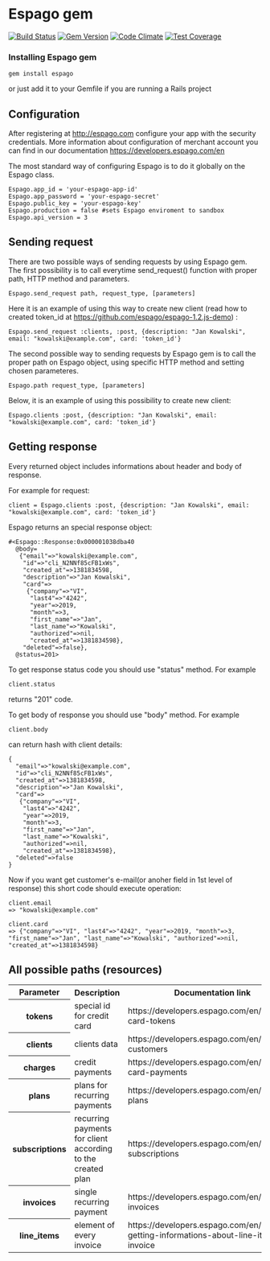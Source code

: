 Espago gem
======

[![Build Status](https://travis-ci.org/espago/espago.png?branch=master)](https://travis-ci.org/espago/espago)
[![Gem Version](https://badge.fury.io/rb/espago.svg)](http://badge.fury.io/rb/espago)
[![Code Climate](https://codeclimate.com/github/espago/espago/badges/gpa.svg)](https://codeclimate.com/github/espago/espago)
[![Test Coverage](https://codeclimate.com/github/espago/espago/badges/coverage.svg)](https://codeclimate.com/github/espago/espago)

### Installing Espago gem

    gem install espago

or just add it to your Gemfile if you are running a Rails project

## Configuration

After registering at <http://espago.com> configure your app with the security credentials. More information about configuration of merchant account you can find in our documentation <https://developers.espago.com/en>

The most standard way of configuring Espago is to do it globally on the Espago class.

    Espago.app_id = 'your-espago-app-id'
    Espago.app_password = 'your-espago-secret'
    Espago.public_key = 'your-espago-key'
    Espago.production = false #sets Espago enviroment to sandbox
    Espago.api_version = 3

## Sending request

There are two possible ways of sending requests by using Espago gem.
The first possibility is to call everytime send_request() function with proper path, HTTP method and parameters.

    Espago.send_request path, request_type, [parameters]

Here it is an example of using this way to create new client (read how to created token_id at https://github.com/espago/espago-1.2.js-demo) :

    Espago.send_request :clients, :post, {description: "Jan Kowalski", email: "kowalski@example.com", card: 'token_id'}

The second possible way to sending requests by Espago gem is to call the proper path on Espago object, using specific HTTP method and setting chosen parameteres.

    Espago.path request_type, [parameters]

Below, it is an example of using this possibility to create new client:

    Espago.clients :post, {description: "Jan Kowalski", email: "kowalski@example.com", card: 'token_id'}

## Getting response

Every returned object includes informations about header and body of response.

For example for request:

    client = Espago.clients :post, {description: "Jan Kowalski", email: "kowalski@example.com", card: 'token_id'}

Espago returns an special response object:

    #<Espago::Response:0x000001038dba40
      @body=
       {"email"=>"kowalski@example.com",
        "id"=>"cli_N2NNf85cFB1xWs",
        "created_at"=>1381834598,
        "description"=>"Jan Kowalski",
        "card"=>
         {"company"=>"VI",
          "last4"=>"4242",
          "year"=>2019,
          "month"=>3,
          "first_name"=>"Jan",
          "last_name"=>"Kowalski",
          "authorized"=>nil,
          "created_at"=>1381834598},
        "deleted"=>false},
      @status=201>

To get response status code you should use "status" method.
For example

    client.status

returns "201" code.

To get body of response you should use "body" method.
For example

    client.body

can return hash with client details:

    {
      "email"=>"kowalski@example.com",
      "id"=>"cli_N2NNf85cFB1xWs",
      "created_at"=>1381834598,
      "description"=>"Jan Kowalski",
      "card"=>
       {"company"=>"VI",
        "last4"=>"4242",
        "year"=>2019,
        "month"=>3,
        "first_name"=>"Jan",
        "last_name"=>"Kowalski",
        "authorized"=>nil,
        "created_at"=>1381834598},
      "deleted"=>false
    }

Now if you want get customer's e-mail(or anoher field in 1st level of response) this short code should execute operation:

    client.email
    => "kowalski@example.com"

    client.card
    => {"company"=>"VI", "last4"=>"4242", "year"=>2019, "month"=>3, "first_name"=>"Jan", "last_name"=>"Kowalski", "authorized"=>nil, "created_at"=>1381834598}

## All possible paths (resources)

<table align="center">
<tr>
  <th>Parameter</th><th>Description</th><th>Documentation link</th>
</tr>
<tr>
  <th>tokens</th><td>special id for credit card</td><td>https://developers.espago.com/en/v3#244-card-tokens</td>
</tr>
<tr>
  <th>clients</th><td>clients data</td><td>https://developers.espago.com/en/v3#255-customers</td>
</tr>
<tr>
  <th>charges</th><td>credit payments</td><td>https://developers.espago.com/en/v3#209-card-payments</td>
</tr>
<tr>
  <th>plans</th><td>plans for recurring payments</td><td>https://developers.espago.com/en/v3#222-plans</td>
</tr>
<tr>
  <th>subscriptions</th><td>recurring payments for client according to the created plan</td><td>https://developers.espago.com/en/v3#228-subscriptions</td>
</tr>
<tr>
  <th>invoices</th><td>single recurring payment</td><td>https://developers.espago.com/en/v3#234-invoices</td>
</tr>
<tr>
  <th>line_items</th><td>element of every invoice</td><td>https://developers.espago.com/en/v3#241-getting-informations-about-line-items-of-invoice</td>
</tr>
</table>
